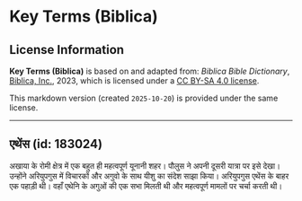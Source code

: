 # Key Terms (Biblica)

## License Information

**Key Terms (Biblica)** is based on and adapted from: _Biblica Bible Dictionary_, [Biblica, Inc.](https://www.biblica.com/), 2023, which is licensed under a [CC BY-SA 4.0 license](https://creativecommons.org/licenses/by-sa/4.0/legalcode.en).

This markdown version (created `2025-10-20`) is provided under the same license.



--------------------------------

## एथेंस (id: 183024)

अखाया के रोमी क्षेत्र में एक बहुत ही महत्वपूर्ण यूनानी शहर। पौलुस ने अपनी दूसरी यात्रा पर इसे देखा। उन्होंने अरियुपगुस में विचारकों और अगुवो के साथ यीशु का संदेश साझा किया। अरियुपगुस एथेंस के बाहर एक पहाड़ी थी। वहाँ एथेनि के अगुओं की एक सभा मिलती थी और महत्वपूर्ण मामलों पर चर्चा करती थी।


